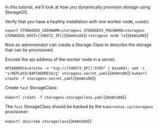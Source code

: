 In this tutorial, we'll look at how you dynamically provision storage using
StorageOS.

Verify that you have a healthy installation with one worker node, `node01`:

`export STORAGEOS_USERNAME=storageos STORAGEOS_PASSWORD=storageos STORAGEOS_HOST=[[HOST2_IP]]`{{execute}}
`storageos node ls`{{execute}}

Now an administrator can create a Storage Class to describe the storage that can
be provisioned.

Encode the api address of the worker node in a secret:

`APIADDRESS=$(echo -n "tcp://[[HOST2_IP]]:5705" | base64); sed -i "s/REPLACE/$APIADDRESS/g" storageos-secret.yaml`{{execute}}
`kubectl create -f storageos-secret.yaml`{{execute}}

Create `fast` StorageClass:

`kubectl create -f storageos-storageclass.yaml`{{execute}}

The `fast` StorageClass should be backed by the `kubernetes.io/storageos`
provisioner:

`kubectl describe storageclass`{{execute}}
